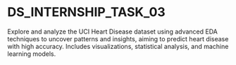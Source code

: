 # DS_INTERNSHIP_TASK_03
Explore and analyze the UCI Heart Disease dataset using advanced EDA techniques to uncover patterns and insights, aiming to predict heart disease with high accuracy. Includes visualizations, statistical analysis, and machine learning models.
